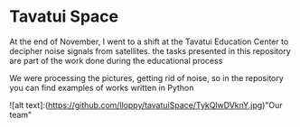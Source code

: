 # Tavatui Space

At the end of November, I went to a shift at the Tavatui Education Center to decipher noise signals from satellites. the tasks presented in this repository are part of the work done during the educational process

We were processing the pictures, getting rid of noise, so in the repository you can find examples of works written in Python

![alt text]:(https://github.com/lloppy/tavatuiSpace/TykQlwDVknY.jpg)"Our team"
